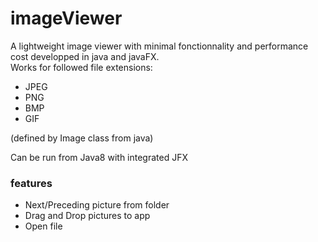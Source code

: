 # imageViewer
A lightweight image viewer with minimal fonctionnality and performance cost developped in java and javaFX.<br>Works for followed file extensions:
* JPEG
* PNG
* BMP
* GIF
</p>(defined by Image class from java)
 

<p>
Can be run from Java8 with integrated JFX 
</p>



### features
* Next/Preceding picture from folder
* Drag and Drop pictures to app
* Open file